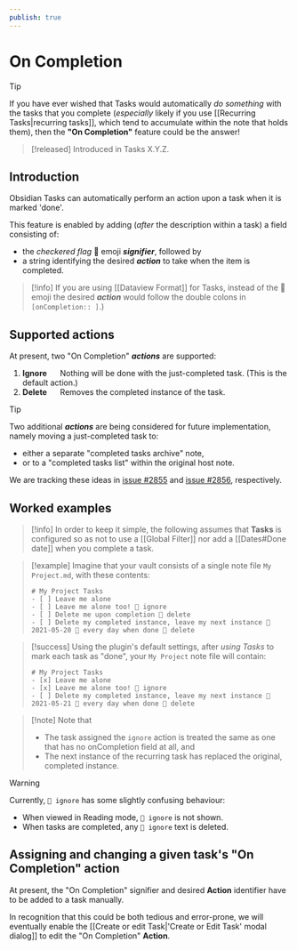 ```yaml
---
publish: true
---
```


# On Completion

> [!tip]
> If you have ever wished that Tasks would automatically *do something* with the tasks that you complete (*especially* likely if you use [[Recurring Tasks|recurring tasks]], which tend to accumulate within the note that holds them), then the **"On Completion"** feature could be the answer!

> [!released]
> Introduced in Tasks X.Y.Z.

## Introduction

Obsidian Tasks can automatically perform an action upon a task when it is marked 'done'.

This feature is enabled by adding (*after* the description within a task) a field consisting of:

- the *checkered flag* 🏁 emoji ***signifier***, followed by
- a string identifying the desired ***action*** to take when the item is completed.

> [!info]
> If you are using [[Dataview Format]] for Tasks,  instead of the 🏁 emoji the desired ***action*** would follow the double colons in `[onCompletion:: ]`.)

## Supported actions

At present, two "On Completion" ***actions*** are supported:

1. **Ignore** &nbsp;&nbsp;&nbsp;&nbsp;&nbsp;Nothing will be done with the just-completed task.  (This is the default action.)
2. **Delete** &nbsp;&nbsp;&nbsp;&nbsp;&nbsp;Removes the completed instance of the task.

> [!tip]
> Two additional ***actions*** are being considered for future implementation, namely moving a just-completed task to:
>
> - either a separate "completed tasks archive" note,
> - or to a "completed tasks list" within the original host note.
>
> We are tracking these ideas in [issue #2855](https://github.com/obsidian-tasks-group/obsidian-tasks/issues/2855) and [issue #2856](https://github.com/obsidian-tasks-group/obsidian-tasks/issues/2856), respectively.

## Worked examples

> [!info]
> In order to keep it simple, the following assumes that **Tasks** is configured so as not to use a [[Global Filter]] nor  add a [[Dates#Done date]] when you complete a task.

> [!example] Imagine that your vault consists of a single note file `My Project.md`, with these contents:
>
> ```text
> # My Project Tasks
> - [ ] Leave me alone
> - [ ] Leave me alone too! 🏁 ignore
> - [ ] Delete me upon completion 🏁 delete
> - [ ] Delete my completed instance, leave my next instance 📅 2021-05-20 🔁 every day when done 🏁 delete
> ```

> [!success] Using the plugin's default settings, after *using Tasks* to mark each task as "done", your `My Project` note file will contain:
>
> ```text
> # My Project Tasks
> - [x] Leave me alone
> - [x] Leave me alone too! 🏁 ignore
> - [ ] Delete my completed instance, leave my next instance 📅 2021-05-21 🔁 every day when done 🏁 delete
> ```

> [!note] Note that
>
> - The task assigned the `ignore` action is treated the same as one that has no onCompletion field at all, and
> - The next instance of the recurring task has replaced the original, completed instance.

> [!warning]
> Currently, `🏁 ignore`  has some slightly confusing behaviour:
>
> - When viewed in Reading mode, `🏁 ignore` is not shown.
> - When tasks are completed, any `🏁 ignore` text is deleted.

## Assigning and changing a given task's "On Completion" action

At present, the "On Completion" signifier and desired **Action** identifier have to be added to a task manually.

In recognition that this could be both tedious and error-prone, we will eventually enable the [[Create or edit Task|'Create or Edit Task' modal dialog]] to edit the "On Completion" **Action**.
